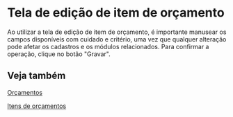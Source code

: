 # Tela de edição de item de orçamento

Ao utilizar a tela de edição de item de orçamento, é importante manusear os campos disponíveis com cuidado e critério, uma vez que qualquer alteração pode afetar os cadastros e os módulos relacionados. 
Para confirmar a operação, clique no botão "Gravar".

## Veja também

[Orçamentos](quote)

[Itens de orçamentos](quoteItem)